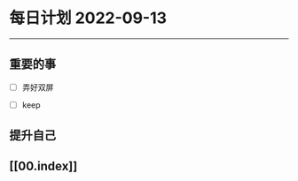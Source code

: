
#  每日计划 2022-09-13
---
## 重要的事
- [ ]  弄好双屏
- [ ]  keep




## 提升自己

  



## [[00.index]]










